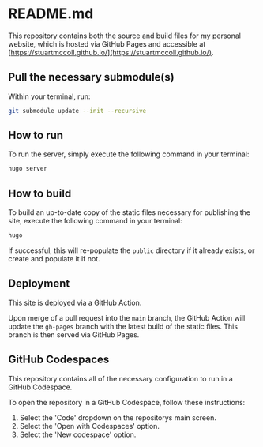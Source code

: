 # README.md

This repository contains both the source and build files for my personal
website, which is hosted via GitHub Pages and accessible at
[https://stuartmccoll.github.io/](https://stuartmccoll.github.io/).

## Pull the necessary submodule(s)

Within your terminal, run:

```bash
git submodule update --init --recursive
```

## How to run

To run the server, simply execute the following command in your terminal:

```bash
hugo server
```

## How to build

To build an up-to-date copy of the static files necessary for publishing the
site, execute the following command in your terminal:

```bash
hugo
```

If successful, this will re-populate the `public` directory if it already
exists, or create and populate it if not.

## Deployment

This site is deployed via a GitHub Action.

Upon merge of a pull request into the `main` branch, the GitHub Action
will update the `gh-pages` branch with the latest build of the static files.
This branch is then served via GitHub Pages.

## GitHub Codespaces

This repository contains all of the necessary configuration to run in a GitHub
Codespace.

To open the repository in a GitHub Codespace, follow these instructions:

1. Select the 'Code' dropdown on the repositorys main screen.
2. Select the 'Open with Codespaces' option.
3. Select the 'New codespace' option.
